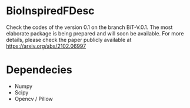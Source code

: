# BioInspiredFDesc

Check the codes of the version 0.1 on the branch BiT-V.0.1. The most elaborate package is being prepared and will soon be available.
For more details, please check the paper publicly available at https://arxiv.org/abs/2102.06997

# Dependecies
- Numpy
- Scipy
- Opencv / Pillow
